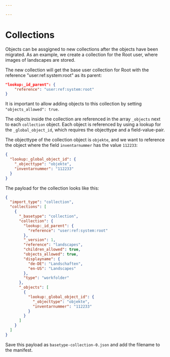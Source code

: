 ```yaml
---

---
```


# Collections

Objects can be assgigned to new collections after the objects have been migrated. As an example, we create a collection for the Root user, where images of landscapes are stored.

The new collection will get the base user collection for Root with the reference "user:ref:system:root" as its parent:

```json
"lookup:_id_parent": {
    "reference": "user:ref:system:root"
}
```

It is important to allow adding objects to this collection by setting `"objects_allowed": true`.

The objects inside the collection are referenced in the array `_objects` next to each `collection` object. Each object is referenced by using a lookup for the `_global_object_id`, which requires the objecttype and a field-value-pair.

The objecttype of the collection object is `objekte`, and we want to reference the object where the field `inventarnummer` has the value `112233`:

```json
{
  "lookup:_global_object_id": {
    "_objecttype": "objekte",
    "inventarnummer": "112233"
  }
}
```

The payload for the collection looks like this:

```json
{
  "import_type": "collection",
  "collections": [
    {
      "_basetype": "collection",
      "collection": {
        "lookup:_id_parent": {
          "reference": "user:ref:system:root"
        },
        "_version": 1,
        "reference": "landscapes",
        "children_allowed": true,
        "objects_allowed": true,
        "displayname": {
          "de-DE": "Landschaften",
          "en-US": "Landscapes"
        },
        "type": "workfolder"
      },
      "_objects": [
        {
          "lookup:_global_object_id": {
            "_objecttype": "objekte",
            "inventarnummer": "112233"
          }
        }
      ]
    }
  ]
}
```

Save this payload as `basetype-collection-0.json` and add the filename to the manifest.

